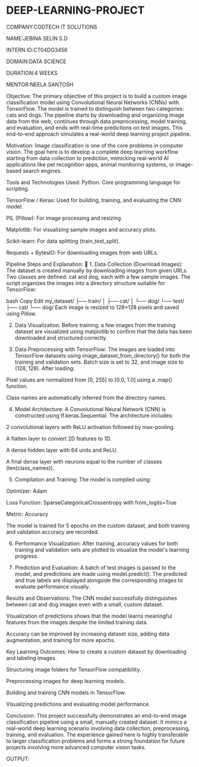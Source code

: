 # DEEP-LEARNING-PROJECT

COMPANY:CODTECH IT SOLUTIONS

NAME:JEBINA SELIN S.D

INTERN ID:CT04DG3456

DOMAIN:DATA SCIENCE

DURATION:4 WEEKS

MENTOR:NEELA SANTOSH

Objective:
The primary objective of this project is to build a custom image classification model using Convolutional Neural Networks (CNNs) with TensorFlow. The model is trained to distinguish between two categories: cats and dogs. The pipeline starts by downloading and organizing image data from the web, continues through data preprocessing, model training, and evaluation, and ends with real-time predictions on test images. This end-to-end approach simulates a real-world deep learning project pipeline.

Motivation:
Image classification is one of the core problems in computer vision. The goal here is to develop a complete deep learning workflow starting from data collection to prediction, mimicking real-world AI applications like pet recognition apps, animal monitoring systems, or image-based search engines.

 Tools and Technologies Used:
Python: Core programming language for scripting.

TensorFlow / Keras: Used for building, training, and evaluating the CNN model.

PIL (Pillow): For image processing and resizing.

Matplotlib: For visualizing sample images and accuracy plots.

Scikit-learn: For data splitting (train_test_split).

Requests + BytesIO: For downloading images from web URLs.

 Pipeline Steps and Explanation:
🔹 1. Data Collection (Download Images):
The dataset is created manually by downloading images from given URLs. Two classes are defined: cat and dog, each with a few sample images. The script organizes the images into a directory structure suitable for TensorFlow:

bash
Copy
Edit
my_dataset/
├── train/
│   ├── cat/
│   └── dog/
└── test/
    ├── cat/
    └── dog/
Each image is resized to 128×128 pixels and saved using Pillow.

 2. Data Visualization:
Before training, a few images from the training dataset are visualized using matplotlib to confirm that the data has been downloaded and structured correctly.

 3. Data Preprocessing with TensorFlow:
The images are loaded into TensorFlow datasets using image_dataset_from_directory() for both the training and validation sets. Batch size is set to 32, and image size to (128, 128). After loading:

Pixel values are normalized from [0, 255] to [0.0, 1.0] using a .map() function.

Class names are automatically inferred from the directory names.

 4. Model Architecture:
A Convolutional Neural Network (CNN) is constructed using tf.keras.Sequential. The architecture includes:

2 convolutional layers with ReLU activation followed by max-pooling.

A flatten layer to convert 2D features to 1D.

A dense hidden layer with 64 units and ReLU.

A final dense layer with neurons equal to the number of classes (len(class_names)).

 5. Compilation and Training:
The model is compiled using:

Optimizer: Adam

Loss Function: SparseCategoricalCrossentropy with from_logits=True

Metric: Accuracy

The model is trained for 5 epochs on the custom dataset, and both training and validation accuracy are recorded.

 6. Performance Visualization:
After training, accuracy values for both training and validation sets are plotted to visualize the model's learning progress.

 7. Prediction and Evaluation:
A batch of test images is passed to the model, and predictions are made using model.predict(). The predicted and true labels are displayed alongside the corresponding images to evaluate performance visually.

 Results and Observations:
The CNN model successfully distinguishes between cat and dog images even with a small, custom dataset.

Visualization of predictions shows that the model learns meaningful features from the images despite the limited training data.

Accuracy can be improved by increasing dataset size, adding data augmentation, and training for more epochs.

 Key Learning Outcomes:
How to create a custom dataset by downloading and labeling images.

Structuring image folders for TensorFlow compatibility.

Preprocessing images for deep learning models.

Building and training CNN models in TensorFlow.

Visualizing predictions and evaluating model performance.

 Conclusion:
This project successfully demonstrates an end-to-end image classification pipeline using a small, manually created dataset. It mimics a real-world deep learning scenario involving data collection, preprocessing, training, and evaluation. The experience gained here is highly transferable to larger classification problems and forms a strong foundation for future projects involving more advanced computer vision tasks.

OUTPUT:

